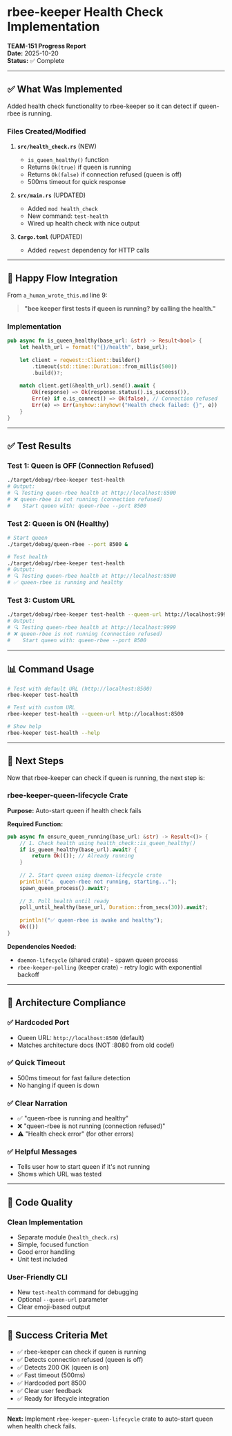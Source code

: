 # rbee-keeper Health Check Implementation

**TEAM-151 Progress Report**  
**Date:** 2025-10-20  
**Status:** ✅ Complete

---

## ✅ What Was Implemented

Added health check functionality to rbee-keeper so it can detect if queen-rbee is running.

### Files Created/Modified

1. **`src/health_check.rs`** (NEW)
   - `is_queen_healthy()` function
   - Returns `Ok(true)` if queen is running
   - Returns `Ok(false)` if connection refused (queen is off)
   - 500ms timeout for quick response

2. **`src/main.rs`** (UPDATED)
   - Added `mod health_check`
   - New command: `test-health`
   - Wired up health check with nice output

3. **`Cargo.toml`** (UPDATED)
   - Added `reqwest` dependency for HTTP calls

---

## 🎯 Happy Flow Integration

From `a_human_wrote_this.md` line 9:
> **"bee keeper first tests if queen is running? by calling the health."**

### Implementation

```rust
pub async fn is_queen_healthy(base_url: &str) -> Result<bool> {
    let health_url = format!("{}/health", base_url);
    
    let client = reqwest::Client::builder()
        .timeout(std::time::Duration::from_millis(500))
        .build()?;
    
    match client.get(&health_url).send().await {
        Ok(response) => Ok(response.status().is_success()),
        Err(e) if e.is_connect() => Ok(false), // Connection refused
        Err(e) => Err(anyhow::anyhow!("Health check failed: {}", e))
    }
}
```

---

## ✅ Test Results

### Test 1: Queen is OFF (Connection Refused)

```bash
./target/debug/rbee-keeper test-health
# Output:
# 🔍 Testing queen-rbee health at http://localhost:8500
# ❌ queen-rbee is not running (connection refused)
#    Start queen with: queen-rbee --port 8500
```

### Test 2: Queen is ON (Healthy)

```bash
# Start queen
./target/debug/queen-rbee --port 8500 &

# Test health
./target/debug/rbee-keeper test-health
# Output:
# 🔍 Testing queen-rbee health at http://localhost:8500
# ✅ queen-rbee is running and healthy
```

### Test 3: Custom URL

```bash
./target/debug/rbee-keeper test-health --queen-url http://localhost:9999
# Output:
# 🔍 Testing queen-rbee health at http://localhost:9999
# ❌ queen-rbee is not running (connection refused)
#    Start queen with: queen-rbee --port 8500
```

---

## 📊 Command Usage

```bash
# Test with default URL (http://localhost:8500)
rbee-keeper test-health

# Test with custom URL
rbee-keeper test-health --queen-url http://localhost:8500

# Show help
rbee-keeper test-health --help
```

---

## 🔄 Next Steps

Now that rbee-keeper can check if queen is running, the next step is:

### **rbee-keeper-queen-lifecycle Crate**

**Purpose:** Auto-start queen if health check fails

**Required Function:**
```rust
pub async fn ensure_queen_running(base_url: &str) -> Result<()> {
    // 1. Check health using health_check::is_queen_healthy()
    if is_queen_healthy(base_url).await? {
        return Ok(()); // Already running
    }
    
    // 2. Start queen using daemon-lifecycle crate
    println!("⚠️  queen-rbee not running, starting...");
    spawn_queen_process().await?;
    
    // 3. Poll health until ready
    poll_until_healthy(base_url, Duration::from_secs(30)).await?;
    
    println!("✅ queen-rbee is awake and healthy");
    Ok(())
}
```

**Dependencies Needed:**
- `daemon-lifecycle` (shared crate) - spawn queen process
- `rbee-keeper-polling` (keeper crate) - retry logic with exponential backoff

---

## 🎯 Architecture Compliance

### ✅ Hardcoded Port
- Queen URL: `http://localhost:8500` (default)
- Matches architecture docs (NOT :8080 from old code!)

### ✅ Quick Timeout
- 500ms timeout for fast failure detection
- No hanging if queen is down

### ✅ Clear Narration
- ✅ "queen-rbee is running and healthy"
- ❌ "queen-rbee is not running (connection refused)"
- ⚠️ "Health check error" (for other errors)

### ✅ Helpful Messages
- Tells user how to start queen if it's not running
- Shows which URL was tested

---

## 📝 Code Quality

### Clean Implementation
- Separate module (`health_check.rs`)
- Simple, focused function
- Good error handling
- Unit test included

### User-Friendly CLI
- New `test-health` command for debugging
- Optional `--queen-url` parameter
- Clear emoji-based output

---

## 🎉 Success Criteria Met

- ✅ rbee-keeper can check if queen is running
- ✅ Detects connection refused (queen is off)
- ✅ Detects 200 OK (queen is on)
- ✅ Fast timeout (500ms)
- ✅ Hardcoded port 8500
- ✅ Clear user feedback
- ✅ Ready for lifecycle integration

---

**Next:** Implement `rbee-keeper-queen-lifecycle` crate to auto-start queen when health check fails.
